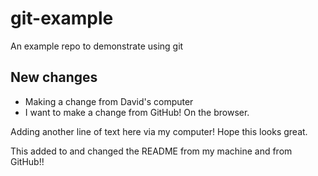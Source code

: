 # git-example
An example repo to demonstrate using git

## New changes
- Making a change from David's computer
- I want to make a change from GitHub! On the browser.

Adding another line of text here via my computer! Hope this looks great.

This added to and changed the README from my machine and from GitHub!!
